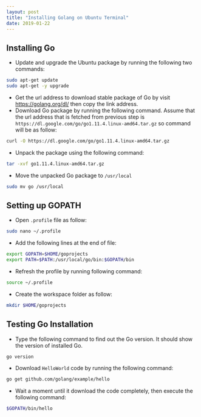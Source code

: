 ```yaml
---
layout: post
title: "Installing Golang on Ubuntu Terminal"
date: 2019-01-22
---
```


## Installing Go

* Update and upgrade the Ubuntu package by running the following two commands:
```bash
sudo apt-get update
sudo apt-get -y upgrade
```
* Get the url address to download stable package of Go by visit <https://golang.org/dl/> then copy the link address.
* Download Go package by running the following command. Assume that the url address that is fetched from previous step is `https://dl.google.com/go/go1.11.4.linux-amd64.tar.gz` so command will be as follow:
```bash
curl -O https://dl.google.com/go/go1.11.4.linux-amd64.tar.gz
```
* Unpack the package using the following command:
```bash
tar -xvf go1.11.4.linux-amd64.tar.gz
```
* Move the unpacked Go package to `/usr/local`
```bash
sudo mv go /usr/local
```

## Setting up GOPATH

* Open ``.profile`` file as follow:
```bash
sudo nano ~/.profile
```
* Add the following lines at the end of file:
```bash
export GOPATH=$HOME/goprojects
export PATH=$PATH:/usr/local/go/bin:$GOPATH/bin
```
* Refresh the profile by running following command:
```bash
source ~/.profile
```
* Create the workspace folder as follow:
```bash
mkdir $HOME/goprojects
```

## Testing Go Installation

* Type the following command to find out the Go version. It should show the version of installed Go.
```bash
go version
```
* Download ``HelloWorld`` code by running the following command:
```bash
go get github.com/golang/example/hello
```
* Wait a moment until it download the code completely, then execute the following command:
```bash
$GOPATH/bin/hello
```